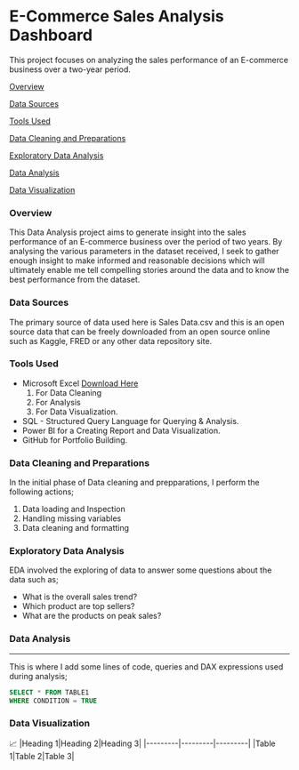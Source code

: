 # E-Commerce Sales Analysis Dashboard
This project focuses on analyzing the sales performance of an E-commerce business over a two-year period. 

[Overview](#overview)

[Data Sources](#data-sources)

[Tools Used](#tools-used)

[Data Cleaning and Preparations](#data-cleaning-and-preparations)

[Exploratory Data Analysis](#exploratory-data-analysis)

[Data Analysis](#data-analysis)

[Data Visualization](#data-visualization)

### Overview
This Data Analysis project aims to generate insight into the sales performance of an E-commerce business over the period of two years. By analysing the various parameters in the dataset received, I seek to gather enough insight to make informed and reasonable decisions which will ultimately enable me tell  compelling stories around the data and to know the best performance from the dataset.
### Data Sources
The primary source of data used here is Sales Data.csv and this is an open source data that can be freely downloaded from an open source online such as Kaggle, FRED or any other data repository site.

### Tools Used
- Microsoft Excel [Download Here](https://www.microsoft.com)
   1. For Data Cleaning
   2. For Analysis
   3.  For Data Visualization.
- SQL - Structured Query Language for Querying & Analysis.
- Power BI for a Creating Report and Data Visualization.
- GitHub for Portfolio Building.

 ### Data Cleaning and Preparations
 In the initial phase of Data cleaning and prepparations, I perform the following actions;
 1. Data loading and Inspection
 2. Handling missing variables
 3. Data cleaning and formatting

### Exploratory Data Analysis
EDA involved the exploring of data to answer some questions about the data such as;
- What is the overall sales trend?
- Which product are top sellers?
- What are the products on peak sales?

### Data Analysis
---
This is where I add some lines of code, queries and DAX expressions used during analysis;

```SQL
SELECT * FROM TABLE1
WHERE CONDITION = TRUE
```

### Data Visualization
📈
|Heading 1|Heading 2|Heading 3|
|---------|---------|---------|
|Table 1|Table 2|Table 3|
